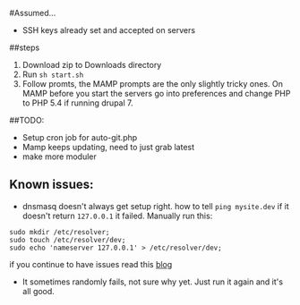 #Assumed...

* SSH keys already set and accepted on servers

##steps

1. Download zip to Downloads directory
2. Run `sh start.sh`
3. Follow promts, the MAMP prompts are the only slightly tricky ones. On MAMP before you start the servers go into preferences and change PHP to PHP 5.4 if running drupal 7.


##TODO:
* Setup cron job for auto-git.php
* Mamp keeps updating, need to just grab latest
* make more moduler

## Known issues:
* dnsmasq doesn't always get setup right. how to tell
`ping mysite.dev` if it doesn't return `127.0.0.1` it failed. Manually run this:
```
sudo mkdir /etc/resolver;
sudo touch /etc/resolver/dev;
sudo echo 'nameserver 127.0.0.1' > /etc/resolver/dev;
```
if you continue to have issues read this [blog](http://passingcuriosity.com/2013/dnsmasq-dev-osx/)
* It sometimes randomly fails, not sure why yet. Just run it again and it's all good.
